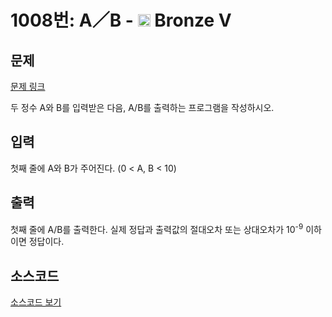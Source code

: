# 1008번: A／B - <img src="https://static.solved.ac/tier_small/1.svg" style="height:20px" /> Bronze V

<!-- performance -->

<!-- 문제 제출 후 깃허브에 푸시를 했을 때 제출한 코드의 성능이 입력될 공간입니다.-->

<!-- end -->

## 문제

[문제 링크](https://boj.kr/1008)


<p>두 정수 A와 B를 입력받은 다음, A/B를 출력하는 프로그램을 작성하시오.</p>



## 입력

첫째 줄에 A와 B가 주어진다. (0 &lt; A, B &lt; 10)

## 출력

첫째 줄에 A/B를 출력한다.&nbsp;실제 정답과 출력값의 절대오차 또는 상대오차가 10<sup>-9</sup> 이하이면 정답이다.

## 소스코드

[소스코드 보기](A／B.cpp)